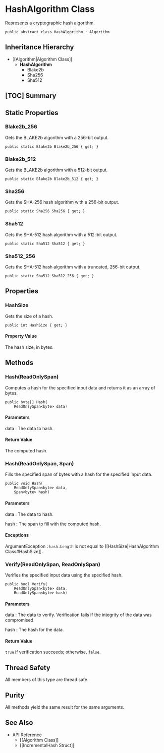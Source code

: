 # HashAlgorithm Class

Represents a cryptographic hash algorithm.

    public abstract class HashAlgorithm : Algorithm


## Inheritance Hierarchy

* [[Algorithm|Algorithm Class]]
    * **HashAlgorithm**
        * Blake2b
        * Sha256
        * Sha512


## [TOC] Summary


## Static Properties


### Blake2b_256

Gets the BLAKE2b algorithm with a 256-bit output.

    public static Blake2b Blake2b_256 { get; }


### Blake2b_512

Gets the BLAKE2b algorithm with a 512-bit output.

    public static Blake2b Blake2b_512 { get; }


### Sha256

Gets the SHA-256 hash algorithm with a 256-bit output.

    public static Sha256 Sha256 { get; }


### Sha512

Gets the SHA-512 hash algorithm with a 512-bit output.

    public static Sha512 Sha512 { get; }


### Sha512_256

Gets the SHA-512 hash algorithm with a truncated, 256-bit output.

    public static Sha512 Sha512_256 { get; }


## Properties


### HashSize

Gets the size of a hash.

    public int HashSize { get; }

#### Property Value

The hash size, in bytes.


## Methods


### Hash(ReadOnlySpan<byte>)

Computes a hash for the specified input data and returns it as an array of
bytes.

    public byte[] Hash(
        ReadOnlySpan<byte> data)

#### Parameters

data
: The data to hash.

#### Return Value

The computed hash.


### Hash(ReadOnlySpan<byte>, Span<byte>)

Fills the specified span of bytes with a hash for the specified input data.

    public void Hash(
        ReadOnlySpan<byte> data,
        Span<byte> hash)

#### Parameters

data
: The data to hash.

hash
: The span to fill with the computed hash.

#### Exceptions

ArgumentException
: `hash.Length` is not equal to [[HashSize|HashAlgorithm Class#HashSize]].


### Verify(ReadOnlySpan<byte>, ReadOnlySpan<byte>)

Verifies the specified input data using the specified hash.

    public bool Verify(
        ReadOnlySpan<byte> data,
        ReadOnlySpan<byte> hash)

#### Parameters

data
: The data to verify.
    Verification fails if the integrity of the data was compromised.

hash
: The hash for the data.

#### Return Value

`true` if verification succeeds; otherwise, `false`.


## Thread Safety

All members of this type are thread safe.


## Purity

All methods yield the same result for the same arguments.


## See Also

* API Reference
    * [[Algorithm Class]]
    * [[IncrementalHash Struct]]
